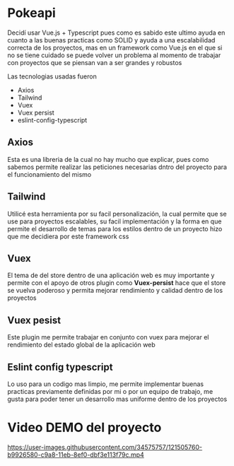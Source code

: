 # Pokeapi

Decidí usar Vue.js + Typescript pues como es sabido este ultimo ayuda en cuanto a las buenas practicas como SOLID y ayuda a una escalabilidad correcta de los proyectos, mas en un framework como Vue.js en el que si no se tiene cuidado se puede volver un problema al momento de trabajar con proyectos que se piensan van a ser grandes y robustos

Las tecnologias usadas fueron 
- Axios
- Tailwind
- Vuex
- Vuex persist
- eslint-config-typescript

## Axios
Esta es una libreria de la cual no hay mucho que explicar, pues como sabemos permite realizar las peticiones necesarias dntro del proyecto para el funcionamiento del mismo

## Tailwind
Utilicé esta herramienta por su facil personalización, la cual permite que se use para proyectos escalables, su facil implementación y la forma en que permite el desarrollo de temas para los estilos dentro de un proyecto hizo que me decidiera por este framework css

## Vuex
El tema de del store dentro de una aplicación web es muy importante y permite con el apoyo de otros plugin como **Vuex-persist** hace que el store se vuelva poderoso y permita mejorar rendimiento y calidad dentro de los proyectos

## Vuex pesist
Este plugin me permite trabajar en conjunto con vuex para mejorar el rendimiento del estado global de la aplicación web

## Eslint config typescript
Lo uso para un codigo mas limpio, me permite implementar buenas practicas previamente definidas por mi o por un equipo de trabajo, me gusta para poder tener un desarrollo mas uniforme dentro de los proyectos

# Video DEMO del proyecto
https://user-images.githubusercontent.com/34575757/121505760-b9926580-c9a8-11eb-8ef0-dbf3e113f79c.mp4
